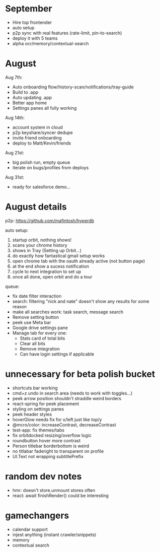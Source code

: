 # September

- Hire top frontender
- auto setup
- p2p sync with real features (rate-limit, pin-to-search)
- deploy it with 5 teams
- alpha ocr/memory/contextual-search

# August

Aug 7th:

- Auto onboarding flow/history-scan/notifications/tray-guide
- Build to .app
- Auto updating .app
- Better app home
- Settings panes all fully working

Aug 14th:

- account system in cloud
- p2p keyshare/syncer dedupe
- invite friend onboarding
- deploy to Matt/Kevin/friends

Aug 21st:

- big polish run, empty queue
- iterate on bugs/profiles from deploys

Aug 31st:

- ready for salesforce demo...

# August details

p2p: https://github.com/mafintosh/hyperdb

auto setup:

1.  startup orbit, nothing shows!
2.  scans your chrome history
3.  shows in Tray (Setting up Orbit...)
4.  do exactly how fantastical gmail setup works
5.  open chrome tab with the oauth already active (not button page)
6.  at the end show a sucess notification
7.  cycle to next integration to set up
8.  once all done, open orbit and do a tour

queue:

- fix date filter interaction
- search: filtering "nick and nate" doesn't show any results for some reason
- make all searches work: task search, message search
- Remove setting button
- peek use Meta bar
- Google drive settings pane
- Manage tab for every one:
  - Stats card of total bits
  - Clear all bits
  - Remove integration
  - Can have login settings if applicable

# unnecessary for beta polish bucket

- shortcuts bar working
- cmd+z undo in search area (needs to work with toggles...)
- peek arrow position shouldn't straddle weird borders
- react-spring for peek placement
- styling on settings panes
- peek header styles
- hoverGlow needs fix for x/left just like top/y
- @mcro/color: increaseContrast, decreaseContrast
- test-app: fix themes/tabs
- fix orbitdocked resizing/overflow logic
- roundbutton hover more contrast
- Person titlebar borderbottom is weird
- no titlabar faderight to transparent on profile
- UI.Text not wrapping subtitlePrefix

# random dev notes

- hmr: doesn't store.unmount stores often
- react: await finishRender() could be interesting

# gamechangers

- calendar support
- injest anything (instant crawler/snippets)
- memory
- contextual search
